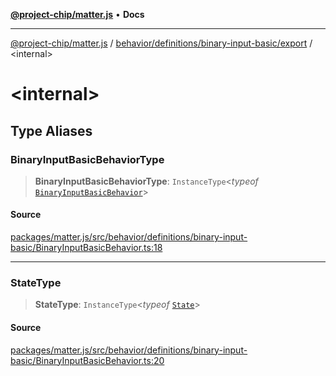 [**@project-chip/matter.js**](../../../../../README.md) • **Docs**

***

[@project-chip/matter.js](../../../../../modules.md) / [behavior/definitions/binary-input-basic/export](../README.md) / \<internal\>

# \<internal\>

## Type Aliases

### BinaryInputBasicBehaviorType

> **BinaryInputBasicBehaviorType**: `InstanceType`\<*typeof* [`BinaryInputBasicBehavior`](../README.md#binaryinputbasicbehavior)\>

#### Source

[packages/matter.js/src/behavior/definitions/binary-input-basic/BinaryInputBasicBehavior.ts:18](https://github.com/project-chip/matter.js/blob/7a8cbb56b87d4ccf34bec5a9a95ab40a1711324f/packages/matter.js/src/behavior/definitions/binary-input-basic/BinaryInputBasicBehavior.ts#L18)

***

### StateType

> **StateType**: `InstanceType`\<*typeof* [`State`](../classes/BinaryInputBasicServer.md#state-1)\>

#### Source

[packages/matter.js/src/behavior/definitions/binary-input-basic/BinaryInputBasicBehavior.ts:20](https://github.com/project-chip/matter.js/blob/7a8cbb56b87d4ccf34bec5a9a95ab40a1711324f/packages/matter.js/src/behavior/definitions/binary-input-basic/BinaryInputBasicBehavior.ts#L20)
